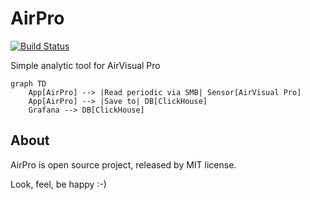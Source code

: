 AirPro
======

[![Build Status](https://drone.b7w.me/api/badges/b7w/airpro/status.svg)](https://drone.b7w.me/b7w/airpro)

Simple analytic tool for AirVisual Pro

```mermaid
graph TD
    App[AirPro] --> |Read periodic via SMB| Sensor[AirVisual Pro]
    App[AirPro] --> |Save to| DB[ClickHouse]
    Grafana --> DB[ClickHouse]
```

About
-----

AirPro is open source project, released by MIT license.

Look, feel, be happy :-)
